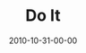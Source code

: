 ---
layout: message
category: message
series: "Game Change"
title: "Do It"
date: 2010-10-31-00-00
message_id: 644
audio: "http://s3.amazonaws.com/crossroadsaudiomessages/gamechange04.mp3"
audio-duration: "58:22"
program: "http://s3.amazonaws.com/crossroads-media/media/legacy/documents/10_30-31_10Program.pdf"
description: "Brian Tome talks about being faithful to what God has called us to do."
video: "https://s3.amazonaws.com/crossroadsvideomessages/gamechange04.mp4"
video-duration: "58:30"
video-image: "http://s3.amazonaws.com/crossroads-media/images/legacy/content/gamechange04_still.jpg"
explicit: false
---